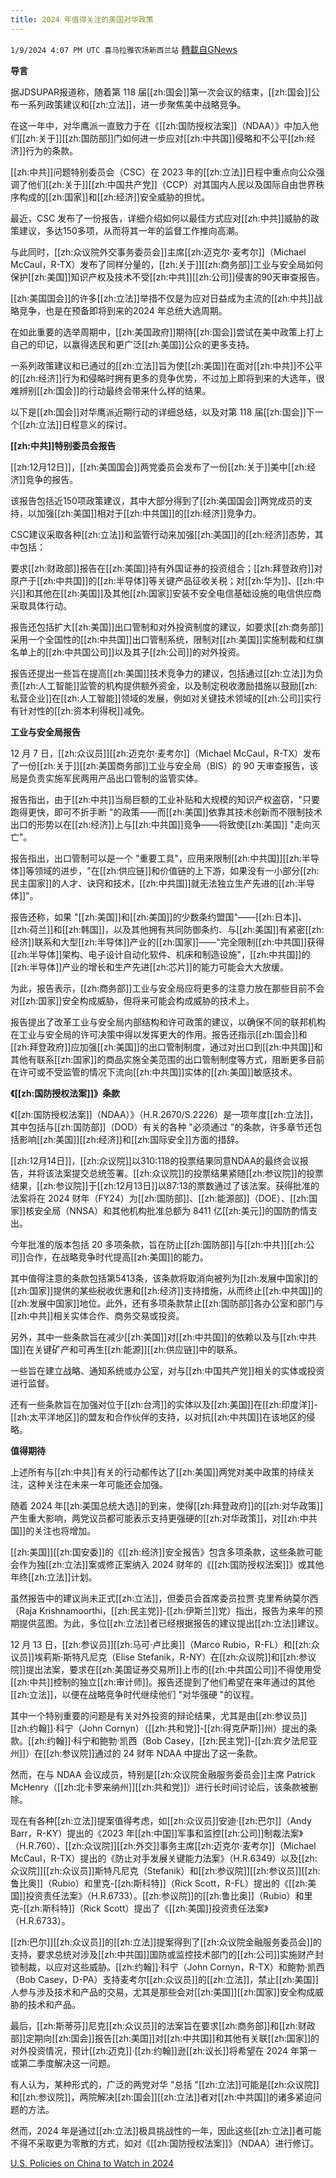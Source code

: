 ```yaml
---
title: 2024 年值得关注的美国对华政策
---
```

`1/9/2024 4:07 PM UTC 喜马拉雅农场新西兰站` [轉載自GNews](https://gnews.org/articles/2201551)

**导言**

据JDSUPAR报道称，随着第 118 届[[zh:国会]]第一次会议的结束，[[zh:国会]]公布一系列政策建议和[[zh:立法]]，进一步聚焦美中战略竞争。

在这一年中，对华鹰派一直致力于在《[[zh:国防授权法案]]（NDAA）》中加入他们[[zh:关于]][[zh:国防部]]门如何进一步应对[[zh:中共国]]侵略和不公平[[zh:经济]]行为的条款。

[[zh:中共]]问题特别委员会（CSC）在 2023 年的[[zh:立法]]日程中重点向公众强调了他们[[zh:关于]][[zh:中国共产党]]（CCP）对其国内人民以及国际自由世界秩序构成的[[zh:国家]]和[[zh:经济]]安全威胁的担忧。

最近，CSC 发布了一份报告，详细介绍如何以最佳方式应对[[zh:中共]]威胁的政策建议，多达150多项，从而将其一年的监督工作推向高潮。

与此同时，[[zh:众议院外交事务委员会]]主席[[zh:迈克尔·麦考尔]]（Michael McCaul，R-TX）发布了同样分量的，[[zh:关于]][[zh:商务部]]工业与安全局如何保护[[zh:美国]]知识产权及技术不受[[zh:中共]][[zh:公司]]侵害的90天审查报告。

[[zh:美国国会]]的许多[[zh:立法]]举措不仅是为应对日益成为主流的[[zh:中共]]战略竞争，也是在预备即将到来的2024 年总统大选周期。

在如此重要的选举周期中，[[zh:美国政府]]期待[[zh:国会]]尝试在美中政策上打上自己的印记，以赢得选民和更广泛[[zh:美国]]公众的更多支持。

一系列政策建议和已通过的[[zh:立法]]旨为使[[zh:美国]]在面对[[zh:中共]]不公平的[[zh:经济]]行为和侵略时拥有更多的竞争优势，不过加上即将到来的大选年，很难辨别[[zh:国会]]的行动最终会带来什么样的结果。

以下是[[zh:国会]]对华鹰派近期行动的详细总结，以及对第 118 届[[zh:国会]]下一个[[zh:立法]]日程意义的探讨。

**[[zh:中共]]特别委员会报告**

[[zh:12月12日]]，[[zh:美国国会]]两党委员会发布了一份[[zh:关于]]美中[[zh:经济]]竞争的报告。

该报告包括近150项政策建议，其中大部分得到了[[zh:美国国会]]两党成员的支持，以加强[[zh:美国]]相对于[[zh:中共国]]的[[zh:经济]]竞争力。

CSC建议采取各种[[zh:立法]]和监管行动来加强[[zh:美国]]的[[zh:经济]]态势，其中包括：

要求[[zh:财政部]]报告在[[zh:美国]]持有外国证券的投资组合；[[zh:拜登政府]]对原产于[[zh:中共国]]的[[zh:半导体]]等关键产品征收关税；对[[zh:华为]]、[[zh:中兴]]和其他在[[zh:美国]]及其他[[zh:国家]]安装不安全电信基础设施的电信供应商采取具体行动。

报告还包括扩大[[zh:美国]]出口管制和对外投资制度的建议，如要求[[zh:商务部]]采用一个全国性的[[zh:中共国]]出口管制系统，限制对[[zh:美国]]实施制裁和红旗名单上的[[zh:中共国公司]]以及其子[[zh:公司]]的对外投资。

报告还提出一些旨在提高[[zh:美国]]技术竞争力的建议，包括通过[[zh:立法]]为负责[[zh:人工智能]]监管的机构提供额外资金，以及制定税收激励措施以鼓励[[zh:私营企业]]在[[zh:人工智能]]领域的发展，例如对关键技术领域的[[zh:公司]]实行有针对性的[[zh:资本利得税]]减免。

**工业与安全局报告**

12 月 7 日，[[zh:众议员]][[zh:迈克尔·麦考尔]]（Michael McCaul，R-TX）发布了一份[[zh:关于]][[zh:美国商务部]]工业与安全局（BIS）的 90 天审查报告，该局是负责实施军民两用产品出口管制的监管实体。

报告指出，由于[[zh:中共]]当局巨额的工业补贴和大规模的知识产权盗窃，"只要跑得更快，即可不折手断 "的政策——而[[zh:美国]]依靠其技术创新而不限制技术出口的形势以在[[zh:经济]]上与[[zh:中共国]]竞争——将致使[[zh:美国]] "走向灭亡"。

报告指出，出口管制可以是一个 "重要工具"，应用来限制[[zh:中共国]][[zh:半导体]]等领域的进步，"在[[zh:供应链]]和价值链的上下游，如果没有一小部分[[zh:民主国家]]的人才、诀窍和技术，[[zh:中共国]]就无法独立生产先进的[[zh:半导体]]"。

报告还称，如果 "[[zh:美国]]和[[zh:美国]]的少数条约盟国"——[[zh:日本]]、[[zh:荷兰]]和[[zh:韩国]]，以及其他拥有共同防御条约、与[[zh:美国]]有紧密[[zh:经济]]联系和大型[[zh:半导体]]产业的[[zh:国家]]——"完全限制[[zh:中共国]]获得[[zh:半导体]]架构、电子设计自动化软件、机床和制造设施"，[[zh:中共国]]的[[zh:半导体]]产业的增长和生产先进[[zh:芯片]]的能力可能会大大放缓。

为此，报告表示，[[zh:商务部]]工业与安全局应将更多的注意力放在那些目前不会对[[zh:国家]]安全构成威胁，但将来可能会构成威胁的技术上。

报告提出了改革工业与安全局内部结构和许可政策的建议，以确保不同的联邦机构在工业与安全局的许可决策中得以发挥更大的作用。报告还指示[[zh:国会]]和[[zh:拜登政府]]应加强[[zh:美国]]的出口管制制度，通过对出口到[[zh:中共国]]和其他有联系[[zh:国家]]的商品实施全美范围的出口管制制度等方式，阻断更多目前在许可或不受监管的情况下流向[[zh:中共国]]实体的[[zh:美国]]敏感技术。

**《[[zh:国防授权法案]]》条款**

《[[zh:国防授权法案]]（NDAA）》（H.R.2670/S.2226）是一项年度[[zh:立法]]，其中包括与[[zh:国防部]]（DOD）有关的各种 "必须通过 "的条款，许多章节还包括影响[[zh:美国]][[zh:经济]]和[[zh:国际安全]]方面的措辞。

[[zh:12月14日]]，[[zh:众议院]]以310:118的投票结果同意NDAA的最终会议报告，并将该法案提交总统签署。[[zh:众议院]]的投票结果紧随[[zh:参议院]]的投票结果，[[zh:参议院]]于[[zh:12月13日]]以87:13的票数通过了该法案。获得批准的法案将在 2024 财年（FY24）为[[zh:国防部]]、[[zh:能源部]]（DOE）、[[zh:国家]]核安全局（NNSA）和其他机构批准总额为 8411 亿[[zh:美元]]的国防酌情支出。

今年批准的版本包括 20 多项条款，旨在防止[[zh:国防部]]与[[zh:中共]][[zh:公司]]合作，在战略竞争时代提高[[zh:美国]]的能力。

其中值得注意的条款包括第5413条，该条款将取消向被列为[[zh:发展中国家]]的[[zh:国家]]提供的某些税收优惠和[[zh:经济]]支持措施，从而终止[[zh:中共国]]的[[zh:发展中国家]]地位。此外，还有多项条款禁止[[zh:国防部]]各办公室和部门与[[zh:中共]]相关实体合作、商务交易或投资。

另外，其中一些条款旨在减少[[zh:美国]]对[[zh:中共国]]的依赖以及与[[zh:中共国]]在关键矿产和可再生[[zh:能源]][[zh:供应链]]中的联系。

一些旨在建立战略、通知系统或办公室，对与[[zh:中国共产党]]相关的实体或投资进行监督。

还有一些条款旨在加强对位于[[zh:台湾]]的实体以及[[zh:美国]]在[[zh:印度洋]]\-[[zh:太平洋地区]]的盟友和合作伙伴的支持，以对抗[[zh:中共国]]在该地区的侵略。

**值得期待**

上述所有与[[zh:中共]]有关的行动都传达了[[zh:美国]]两党对美中政策的持续关注，这种关注在未来一年可能还会加强。

随着 2024 年[[zh:美国总统大选]]的到来，使得[[zh:拜登政府]]的[[zh:对华政策]]产生重大影响，两党议员都可能表示支持更强硬的[[zh:对华政策]]，对[[zh:中共国]]的关注也将增加。

[[zh:美国]][[zh:国安委]]的《[[zh:经济]]安全报告》包含多项条款，这些条款可能会作为独[[zh:立法]]案或修正案纳入 2024 财年的《[[zh:国防授权法案]]》或其他年终[[zh:立法]]计划。

虽然报告中的建议尚未正式[[zh:立法]]，但委员会首席委员拉贾·克里希纳莫尔西（Raja Krishnamoorthi，[[zh:民主党]]\-[[zh:伊斯兰]]党）指出，报告为来年的预期提供蓝图。为此，多位[[zh:立法]]者已经根据报告的建议提出[[zh:立法]]建议。

12 月 13 日，[[zh:参议员]][[zh:马可·卢比奥]]（Marco Rubio，R-FL）和[[zh:众议员]]埃莉斯·斯特凡尼克（Elise Stefanik，R-NY）在[[zh:众议院]]和[[zh:参议院]]提出法案，要求在[[zh:美国证券交易所]]上市的[[zh:中共国公司]]不得使用受[[zh:中共]]控制的独立[[zh:审计师]]。报告还提到了他们希望在来年通过的其他[[zh:立法]]，以便在战略竞争时代继续他们 "对华强硬 "的议程。

其中一个特别重要的问题是有关对外投资的辩论结果，尤其是由[[zh:参议员]][[zh:约翰]]·科宁（John Cornyn）（[[zh:共和党]]\-[[zh:得克萨斯]]州）提出的条款。[[zh:约翰]]·科宁和鲍勃·凯西（Bob Casey，[[zh:民主党]]\-[[zh:宾夕法尼亚州]]）在[[zh:参议院]]通过的 24 财年 NDAA 中提出了这一条款。

然而，在与 NDAA 会议成员，特别是[[zh:众议院金融服务委员会]]主席 Patrick McHenry（[[zh:北卡罗来纳州]][[zh:共和党]]）进行长时间讨论后，该条款被删除。

现在有各种[[zh:立法]]提案值得考虑，如[[zh:众议员]]安迪·[[zh:巴尔]]（Andy Barr，R-KY）提出的《2023 年[[zh:中国]]军事和监控[[zh:公司]]制裁法案》（H.R.760）、[[zh:众议院]][[zh:外交]]事务主席[[zh:迈克尔·麦考尔]]（Michael McCaul，R-TX）提出的《防止对手发展关键能力法案》（H.R.6349）以及[[zh:众议院]][[zh:众议员]]斯特凡尼克（Stefanik）和[[zh:参议院]][[zh:参议员]][[zh:鲁比奥]]（Rubio）和里克\-[[zh:斯科特]]（Rick Scott，R-FL）提出的《[[zh:美国]]投资责任法案》（H.R.6733）。[[zh:参议院]]的[[zh:鲁比奥]]（Rubio）和里克\-[[zh:斯科特]]（Rick Scott）提出了《[[zh:美国]]投资责任法案》（H.R.6733）。

[[zh:巴尔]][[zh:众议员]]的[[zh:立法]]提案得到了[[zh:众议院金融服务委员会]]的支持，要求总统对涉及[[zh:中共国]]国防或监控技术部门的[[zh:公司]]实施财产封锁制裁，以应对这些威胁。[[zh:约翰]]·科宁（John Cornyn，R-TX）和鲍勃·凯西（Bob Casey，D-PA）支持麦考尔[[zh:众议员]]的[[zh:立法]]，禁止[[zh:美国]]人参与涉及技术和产品的交易，尤其是那些会对[[zh:美国]][[zh:国家]]安全构成威胁的技术和产品。

最后，[[zh:斯蒂芬]]尼克[[zh:众议员]]的法案旨在要求[[zh:商务部]]和[[zh:财政部]]定期向[[zh:国会]]报告[[zh:美国]]对[[zh:中共国]]和其他有关联[[zh:国家]]的对外投资情况，预计[[zh:迈克]]·[[zh:约翰]]逊[[zh:议长]]将希望在 2024 年第一或第二季度解决这一问题。

有人认为，某种形式的，广泛的两党对华 "总括 "[[zh:立法]]可能是[[zh:众议院]]和[[zh:参议院]]，两院解决[[zh:国会]][[zh:立法]]者对[[zh:中共国]]的诸多紧迫问题的方法。

然而，2024 年是通过[[zh:立法]]极具挑战性的一年，因此这些[[zh:立法]]者可能不得不采取更为零散的方式，如对《[[zh:国防授权法案]]》（NDAA）进行修订。

[U.S. Policies on China to Watch in 2024](https://www.jdsupra.com/legalnews/u-s-policies-on-china-to-watch-in-2024-5281440/)
